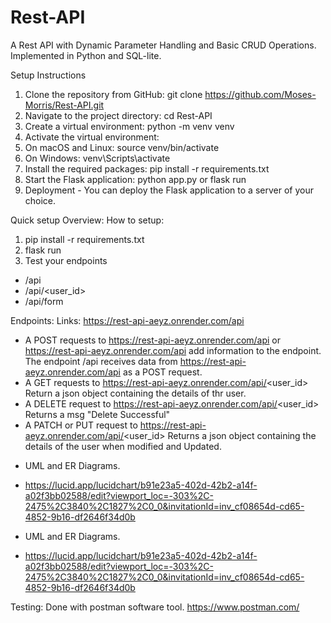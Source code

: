 # Rest-API
A Rest API with Dynamic Parameter Handling and Basic CRUD Operations. Implemented in Python and SQL-lite.


Setup Instructions

1. Clone the repository from GitHub: git clone https://github.com/Moses-Morris/Rest-API.git
2. Navigate to the project directory: cd Rest-API
3. Create a virtual environment: python -m venv venv
4. Activate the virtual environment:
5. On macOS and Linux: source venv/bin/activate
6. On Windows: venv\Scripts\activate
7. Install the required packages: pip install -r requirements.txt
8. Start the Flask application: python app.py or flask run
9. Deployment  - You can deploy the Flask application to a server of your choice.



Quick setup Overview:
How to setup:
1. pip install -r requirements.txt
2. flask run
3. Test your endpoints



* /api
* /api/<user_id>
* /api/form

Endpoints:
Links: https://rest-api-aeyz.onrender.com/api


- A POST requests to https://rest-api-aeyz.onrender.com/api or https://rest-api-aeyz.onrender.com/api add information to the endpoint. The endpoint /api receives data from  https://rest-api-aeyz.onrender.com/api as a POST request.
- A GET requests to https://rest-api-aeyz.onrender.com/api/<user_id> Return a json object containing the details of thr user.
- A DELETE request to https://rest-api-aeyz.onrender.com/api/<user_id> Returns a msg "Delete Successful"
- A PATCH or PUT request to https://rest-api-aeyz.onrender.com/api/<user_id> Returns a json object containing the details of the user when modified and Updated.



* UML and ER Diagrams.
- https://lucid.app/lucidchart/b91e23a5-402d-42b2-a14f-a02f3bb02588/edit?viewport_loc=-303%2C-2475%2C3840%2C1827%2C0_0&invitationId=inv_cf08654d-cd65-4852-9b16-df2646f34d0b

* UML and ER Diagrams.
- https://lucid.app/lucidchart/b91e23a5-402d-42b2-a14f-a02f3bb02588/edit?viewport_loc=-303%2C-2475%2C3840%2C1827%2C0_0&invitationId=inv_cf08654d-cd65-4852-9b16-df2646f34d0b


Testing:
Done with postman software tool.
https://www.postman.com/ 
